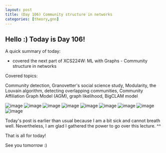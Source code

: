 ```yaml
---
layout: post
title: (Day 106) Community structure in networks
categories: [theory,gnn]
---
```


## Hello :) Today is Day 106!
A quick summary of today:
* covered the next part of XCS224W: ML with Graphs - Community structure in networks

Covered topics:

Community detection, Granovetter's social science study, Modularity, the Louvain algorithm, detecting overlapping communities, Community Affiliation Graph Model (AGM), graph likelihood, BigCLAM model

![image](https://github.com/user-attachments/assets/a9ec6be4-58eb-4522-98f6-c11a54e0c274)
![image](https://github.com/user-attachments/assets/0e64c3a6-db64-41a6-bb75-b75ed1680b47)
![image](https://github.com/user-attachments/assets/3a7d4de1-0ad0-47ca-b342-98b9698c6613)
![image](https://github.com/user-attachments/assets/c30b056c-b809-4dd6-9b6c-f4bee0f29057)
![image](https://github.com/user-attachments/assets/2ddd817c-ef13-4ac0-9660-a9fd17d525f3)
![image](https://github.com/user-attachments/assets/84972f3c-1fca-47ba-bd70-1ad253c8eb7d)
![image](https://github.com/user-attachments/assets/b60700f3-0bb2-417a-8d09-6d85081ef5da)
![image](https://github.com/user-attachments/assets/2c7b4b9a-37fd-4abf-9a04-3fbaa8c1a26d)
![image](https://github.com/user-attachments/assets/b7e1e488-b624-44ab-8f88-0712ea9deabe)

Today's post is earlier than usual because I am a bit sick and cannot breath well. Nevertheless, I am glad I gathered the power to go over this lecture. ^^ 


That is all for today!

See you tomorrow :) 
